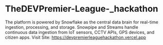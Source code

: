 # TheDEVPremier-League-_hackathon
The platform is powered by Snowflake as the central data brain for real-time ingestion, processing, and storage. Snowpipe and Streams handle continuous data ingestion from IoT sensors, CCTV APIs, GPS devices, and citizen apps. 
Visit Site: https://devpremierleaguehackathon.vercel.app
